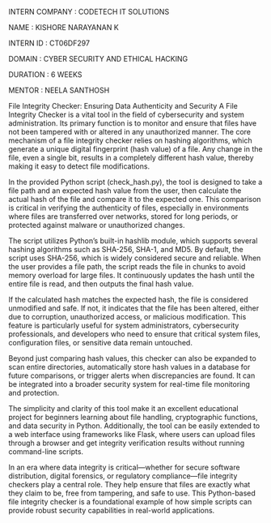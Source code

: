 INTERN COMPANY : CODETECH IT SOLUTIONS

NAME : KISHORE NARAYANAN K

INTERN ID : CT06DF297

DOMAIN : CYBER SECURITY AND ETHICAL HACKING

DURATION : 6 WEEKS

MENTOR : NEELA SANTHOSH

File Integrity Checker: Ensuring Data Authenticity and Security
A File Integrity Checker is a vital tool in the field of cybersecurity and system administration. Its primary function is to monitor and ensure that files have not been tampered with or altered in any unauthorized manner. The core mechanism of a file integrity checker relies on hashing algorithms, which generate a unique digital fingerprint (hash value) of a file. Any change in the file, even a single bit, results in a completely different hash value, thereby making it easy to detect file modifications.

In the provided Python script (check_hash.py), the tool is designed to take a file path and an expected hash value from the user, then calculate the actual hash of the file and compare it to the expected one. This comparison is critical in verifying the authenticity of files, especially in environments where files are transferred over networks, stored for long periods, or protected against malware or unauthorized changes.

The script utilizes Python’s built-in hashlib module, which supports several hashing algorithms such as SHA-256, SHA-1, and MD5. By default, the script uses SHA-256, which is widely considered secure and reliable. When the user provides a file path, the script reads the file in chunks to avoid memory overload for large files. It continuously updates the hash until the entire file is read, and then outputs the final hash value.

If the calculated hash matches the expected hash, the file is considered unmodified and safe. If not, it indicates that the file has been altered, either due to corruption, unauthorized access, or malicious modification. This feature is particularly useful for system administrators, cybersecurity professionals, and developers who need to ensure that critical system files, configuration files, or sensitive data remain untouched.

Beyond just comparing hash values, this checker can also be expanded to scan entire directories, automatically store hash values in a database for future comparisons, or trigger alerts when discrepancies are found. It can be integrated into a broader security system for real-time file monitoring and protection.

The simplicity and clarity of this tool make it an excellent educational project for beginners learning about file handling, cryptographic functions, and data security in Python. Additionally, the tool can be easily extended to a web interface using frameworks like Flask, where users can upload files through a browser and get integrity verification results without running command-line scripts.

In an era where data integrity is critical—whether for secure software distribution, digital forensics, or regulatory compliance—file integrity checkers play a central role. They help ensure that files are exactly what they claim to be, free from tampering, and safe to use. This Python-based file integrity checker is a foundational example of how simple scripts can provide robust security capabilities in real-world applications.








